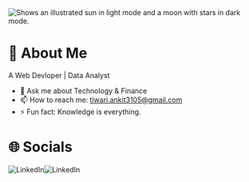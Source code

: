 <picture>
  <source media="(prefers-color-scheme: dark)" srcset="https://drive.google.com/file/d/1ZJDDImaGvp7kA1ZRek82NHksiIgRDIe8/view?usp=drive_link">
  <source media="(prefers-color-scheme: light)" srcset="https://drive.google.com/file/d/1ZJDDImaGvp7kA1ZRek82NHksiIgRDIe8/view?usp=drive_link">
  <img alt="Shows an illustrated sun in light mode and a moon with stars in dark mode." src="https://drive.google.com/file/d/1ZJDDImaGvp7kA1ZRek82NHksiIgRDIe8/view?usp=drive_link">
</picture>

# 💫 About Me

A Web Devloper | Data Analyst
- 💬 Ask me about Technology & Finance
- 📫 How to reach me: tiwari.ankit3105@gmail.com
- ⚡ Fun fact: Knowledge is everything.

# 🌐 Socials
<img src="https://camo.githubusercontent.com/d94940866c98cb4fca5783c4e8ac95776d2f52df6bbf3d5ab9e30d76836f30ae/68747470733a2f2f696d672e736869656c64732e696f2f62616467652f4c696e6b6564496e2d2532333030373742352e7376673f6c6f676f3d6c696e6b6564696e266c6f676f436f6c6f723d7768697465" alt="LinkedIn" data-canonical-src="https://img.shields.io/badge/LinkedIn-%230077B5.svg?logo=linkedin&amp;logoColor=white" style="max-width: 100%;"><img src="https://camo.githubusercontent.com/d94940866c98cb4fca5783c4e8ac95776d2f52df6bbf3d5ab9e30d76836f30ae/68747470733a2f2f696d672e736869656c64732e696f2f62616467652f4c696e6b6564496e2d2532333030373742352e7376673f6c6f676f3d6c696e6b6564696e266c6f676f436f6c6f723d7768697465" alt="LinkedIn" data-canonical-src="https://img.shields.io/badge/LinkedIn-%230077B5.svg?logo=linkedin&amp;logoColor=white" style="max-width: 100%;">

